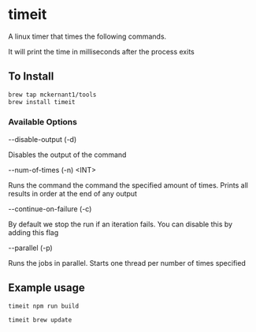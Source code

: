 # timeit
A linux timer that times the following commands.

It will print the time in milliseconds after the process exits 

## To Install 
```bash
brew tap mckernant1/tools
brew install timeit
```

### Available Options

--disable-output (-d)

Disables the output of the command

--num-of-times (-n) \<INT\>

Runs the command the command the specified amount of times. 
Prints all results in order at the end of any output

--continue-on-failure (-c)

By default we stop the run if an iteration fails. You can disable this by 
adding this flag

--parallel (-p)

Runs the jobs in parallel. Starts one thread per number of times specified

## Example usage
```bash
timeit npm run build
```

```bash
timeit brew update
```
